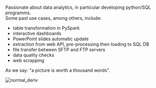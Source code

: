 Passionate about data analytics, in particular developing python/SQL programms.  
Some past use cases, among others, include:
- table transformation in PySpark
- interactive dashboards
- PowerPoint slides automatic update
- extraction from web API, pre-processing then loading to SQL DB
- file transfer between SFTP and FTP servers
- data quality checks
- web scrapping

As we say: "a picture is worth a thousand words".  
  
  
  
![normal_deriv](https://user-images.githubusercontent.com/36447056/176649548-f06b08e9-7c0b-4e2a-88b9-76d0297d9d46.png)
